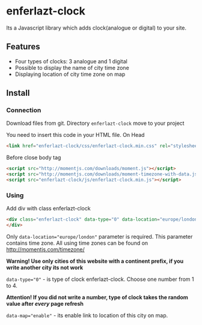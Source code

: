 # enferlazt-clock
Its a Javascript library which adds clock(analogue or digital) to your site.

## Features
* Four types of clocks: 3 analogue and 1 digital
* Possible to display the name of city time zone
* Displaying location of city time zone on map

## Install
### Connection
Download files from git. Directory `enferlazt-clock` move to your project

You need to insert this code in your HTML file.
On Head
```html
<link href="enferlazt-clock/css/enferlazt-clock.min.css" rel="stylesheet">
```
Before close body tag
```html
<script src="http://momentjs.com/downloads/moment.js"></script>
<script src="http://momentjs.com/downloads/moment-timezone-with-data.js"></script>
<script src="enferlazt-clock/js/enferlazt-clock.min.js"></script>
```
### Using
Add div with class enferlazt-clock
```html
<div class="enferlazt-clock" data-type="0" data-location="europe/london" data-map="enable">
</div>
```
Only `data-location="europe/london"` parameter is required. This parameter contains time zone. All using time zones can be found on <http://momentjs.com/timezone/>

**Warning! Use only cities of this website with a continent prefix, if you write another city its not work**

`data-type="0"` - is type of clock enferlazt-clock. Choose one number from 1 to 4.

**Attention! If you did not write a number, type of clock takes the random value after _every_ page refresh**

`data-map="enable"` - its enable link to location of this city on map.
